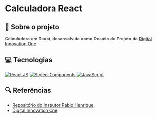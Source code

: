 # Calculadora React
## 🔵 Sobre o projeto
Calculadora em React, desenvolvida como Desafio de Projeto da [Digital Innovation One](https://www.dio.me/).
## 💻 Tecnologias
[![React.JS](https://img.shields.io/badge/React.JS-000?style=for-the-badge&logo=react&logoColor=7520FF)](https://pt-br.reactjs.org/docs/getting-started.html)
[![Styled-Components](https://img.shields.io/badge/Styled%20Components-000?style=for-the-badge&logo=styled-components&logoColor=7520FF)](https://styled-components.com/)
[![JavaScript](https://img.shields.io/badge/JavaScript-000?style=for-the-badge&logo=javascript&logoColor=7520FF)](https://developer.mozilla.org/pt-BR/docs/Web/JavaScript)

## 🔍 Referências
- [Repositório do Instrutor Pablo Henrique](https://github.com/digitalinnovationone/trilha-react-desafio01-calculadora).
- [Digital Innovation One](https://www.dio.me/).